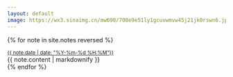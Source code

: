 ```yaml
---
layout: default
image: https://wx3.sinaimg.cn/mw690/708e9e51ly1gcuvwmvw45j21jk0rswn6.jpg
---
```

{% for note in site.notes reversed %}
<div class="aside" id="date-{{ note.date | date: "%Y-%m-%d %H:%M" }}{{ note.slug }}">
  <div class="date">
    <date>
      <small>
        <a href="#date-{{ note.date | date: "%Y-%m-%d %H:%M" }}{{ note.slug }}">{{ note.date | date: "%Y-%m-%d %H:%M"}}</a>
      </small>
    </date>
  </div>
  {{ note.content | markdownify }}
</div>
{% endfor %}
